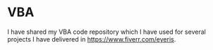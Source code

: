 # VBA
I have shared my VBA code repository which I have used for several projects I have delivered in https://www.fiverr.com/eyeris.
